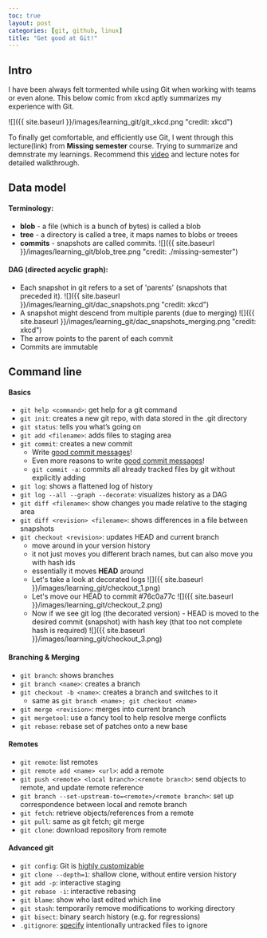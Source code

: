 ```yaml
---
toc: true
layout: post
categories: [git, github, linux]
title: "Get good at Git!"
---
```


## **Intro**

I have been always felt tormented while using Git when working with teams or even alone. This below comic from xkcd aptly summarizes my experience with Git.

![]({{ site.baseurl }}/images/learning_git/git_xkcd.png "credit: xkcd")

To finally get comfortable, and efficiently use Git, I went through this lecture(link) from **Missing semester** course. Trying to summarize and demnstrate my learnings. Recommend this [video](https://missing.csail.mit.edu/2020/version-control/) and lecture notes for detailed walkthrough.

## **Data model**

#### **Terminology**:
- **blob** - a file (which is a bunch of bytes) is called a blob 
- **tree** - a directory is called a tree, it maps names to blobs or treees
- **commits** - snapshots are called commits.
    ![]({{ site.baseurl }}/images/learning_git/blob_tree.png "credit: ./missing-semester")

#### **DAG (directed acyclic graph)**:
- Each snapshot in git refers to a set of 'parents' (snapshots that preceded it).
    ![]({{ site.baseurl }}/images/learning_git/dac_snapshots.png "credit: xkcd")
- A snapshot might descend from multiple parents (due to merging)
    ![]({{ site.baseurl }}/images/learning_git/dac_snapshots_merging.png "credit: xkcd")
- The arrow points to the parent of each commit
- Commits are immutable

## **Command line**

#### **Basics**
- ```git help <command>```: get help for a git command
- ```git init```: creates a new git repo, with data stored in the .git directory
- ```git status```: tells you what’s going on
- ```git add <filename>```: adds files to staging area
- ```git commit```: creates a new commit
    - Write [good commit messages](https://tbaggery.com/2008/04/19/a-note-about-git-commit-messages.html)!
    - Even more reasons to write [good commit messages](https://chris.beams.io/posts/git-commit/)!
    - ```git commit -a```: commits all already tracked files by git without explicitly adding
- ```git log```: shows a flattened log of history
- ```git log --all --graph --decorate```: visualizes history as a DAG
- ```git diff <filename>```: show changes you made relative to the staging area
- ```git diff <revision> <filename>```: shows differences in a file between snapshots
- ```git checkout <revision>```: updates HEAD and current branch
    - move around in your version history
    - it not just moves you different brach names, but can also move you with hash ids
    - essentially it moves **HEAD** around
    - Let's take a look at decorated logs
        ![]({{ site.baseurl }}/images/learning_git/checkout_1.png)
    - Let's move our HEAD to commit #76c0a77c
        ![]({{ site.baseurl }}/images/learning_git/checkout_2.png)
    - Now if we see git log (the decorated version) - HEAD is moved to the desired commit (snapshot) with hash key (that too not complete hash is required)
        ![]({{ site.baseurl }}/images/learning_git/checkout_3.png)

#### **Branching & Merging**
- ```git branch```: shows branches
- ```git branch <name>```: creates a branch
- ```git checkout -b <name>```: creates a branch and switches to it
    - same as ```git branch <name>; git checkout <name>```
- ```git merge <revision>```: merges into current branch
- ```git mergetool```: use a fancy tool to help resolve merge conflicts
- ```git rebase```: rebase set of patches onto a new base

#### **Remotes**
- ```git remote```: list remotes
- ```git remote add <name> <url>```: add a remote
- ```git push <remote> <local branch>:<remote branch>```: send objects to remote, and update remote reference
- ```git branch --set-upstream-to=<remote>/<remote branch>```: set up correspondence between local and remote branch
- ```git fetch```: retrieve objects/references from a remote
- ```git pull```: same as git fetch; git merge
- ```git clone```: download repository from remote

#### **Advanced git**
- ```git config```: Git is [highly customizable](https://git-scm.com/docs/git-config)
- ```git clone --depth=1```: shallow clone, without entire version history
- ```git add -p```: interactive staging
- ```git rebase -i```: interactive rebasing
- ```git blame```: show who last edited which line
- ```git stash```: temporarily remove modifications to working directory
- ```git bisect```: binary search history (e.g. for regressions)
- ```.gitignore```: [specify](https://git-scm.com/docs/gitignore) intentionally untracked files to ignore
